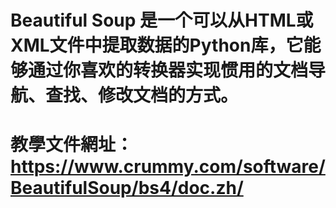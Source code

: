 # Beautiful Soup 是一个可以从HTML或XML文件中提取数据的Python库，它能够通过你喜欢的转换器实现惯用的文档导航、查找、修改文档的方式。

# 教學文件網址：https://www.crummy.com/software/BeautifulSoup/bs4/doc.zh/
